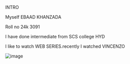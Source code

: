 INTRO

Myself EBAAD KHANZADA

Roll no 24k 3091

I have done intermediate from SCS college HYD

I like to watch WEB SERIES.recently I watched VINCENZO 

![image](https://github.com/user-attachments/assets/adeb02df-b0fe-4711-9e77-f13d03a2e98a)

